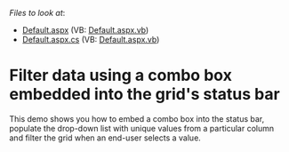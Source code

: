 <!-- default file list -->
*Files to look at*:

* [Default.aspx](./CS/WebSite/Default.aspx) (VB: [Default.aspx.vb](./VB/WebSite/Default.aspx.vb))
* [Default.aspx.cs](./CS/WebSite/Default.aspx.cs) (VB: [Default.aspx.vb](./VB/WebSite/Default.aspx.vb))
<!-- default file list end -->
# Filter data using a combo box embedded into the grid's status bar


<p>This demo shows you how to embed a combo box into the status bar, populate the drop-down list with unique values from a particular column and filter the grid when an end-user selects a value.</p>

<br/>


